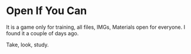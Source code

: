 # Open If You Can
It is a game only for training, all files, IMGs, Materials open for everyone. I found it a couple of days ago.

Take, look, study.
